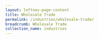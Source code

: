 ```yaml
---
layout: leftnav-page-content
title: Wholesale Trade
permalink: /industries/wholesale-trade/
breadcrumb: Wholesale Trade
collection_name: industries
---
```

